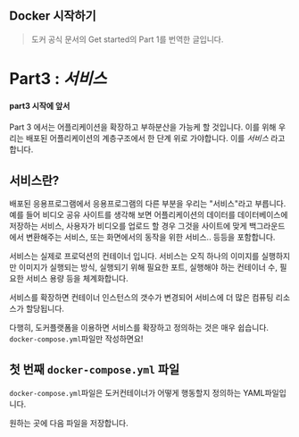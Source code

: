 ## Docker 시작하기
> 도커 공식 문서의 Get started의 Part 1를 번역한 글입니다.

# Part3 : *서비스*

#### part3 시작에 앞서
Part 3 에서는 어플리케이션을 확장하고 부하분산을 가능케 할 것입니다. 이를 위해 우리는 배포된 어플리케이션의 계층구조에서 한 단계 위로 가야합니다. 이를 *서비스* 라고 합니다.


## 서비스란?

배포된 응용프로그램에서 응용프로그램의 다른 부분을 우리는 "서비스"라고 부릅니다. 예를 들어 비디오 공유 사이트를 생각해 보면 어플리케이션의 데이터를 데이터베이스에 저장하는 서비스, 사용자가 비디오를 업로드 할 경우 그것을 사이트에 맞게 백그라운드에서 변환해주는 서비스, 또는 화면에서의 동작을 위한 서비스.. 등등을 포함합니다.

서비스는 실제로 프로덕션의 컨테이너 입니다. 서비스는 오직 하나의 이미지를 실행하지만 이미지가 실행되는 방식, 실행되기 위해 필요한 포트, 실행해야 하는 컨테이너 수, 필요한 서비스 용량 등을 체계화합니다.

서비스를 확장하면 컨테이너 인스턴스의 갯수가 변경되어 서비스에 더 많은 컴퓨팅 리소스가 할당됩니다.

다행히, 도커플랫폼을 이용하면 서비스를 확장하고 정의하는 것은 매우 쉽습니다.
```docker-compose.yml```파일만 작성하면요!

## 첫 번째 ```docker-compose.yml``` 파일

```docker-compose.yml```파일은 도커컨테이너가 어떻게 행동할지 정의하는 YAML파일입니다.

원하는 곳에 다음 파일을 저장합니다. 


